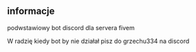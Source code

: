 ## informacje

podwstawiowy bot discord dla servera fivem

W radzię kiedy bot by nie działał pisz do grzechu334 na discord
